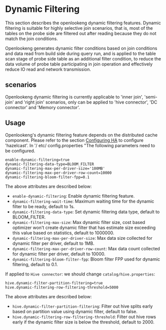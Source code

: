 # Dynamic Filtering
This section describes the openlookeng dynamic filtering features. Dynamic filtering is suitable for highly selective join scenarios, that is, most of the tables on the probe side are filtered out after reading because they do not match the join conditions.

Openlookeng generates dynamic filter conditions based on join conditions and data read from build side during query run, and is applied to the table scan stage of probe side table as an additional filter condition, to reduce the data volume of probe table participating in join operation and effectively reduce IO read and network transmission.

## scenarios
Openlookeng dynamic filtering is currently applicable to 'inner join', 'semi-join' and 'right join' scenarios, only can be applied to 'hive connector', 'DC connector' and 'Memory connector'.

## Usage
Openlookeng's dynamic filtering feature depends on the distributed cache component. Please refer to the section [Configuring HA](../installation/deployment-ha.md) to configure 'hazelcast'.
In '/ etc/ config.properties "The following parameters need to be configured.

``` properties
enable-dynamic-filtering=true
dynamic-filtering-data-type=BLOOM_FILTER
dynamic-filtering-max-per-driver-size='100MB'
dynamic-filtering-max-per-driver-row-count=10000
dynamic-filtering-bloom-filter-fpp=0.1
```

The above attributes are described below:

- `enable-dynamic-filtering`: Enable dynamic filtering feature.
- `dynamic-filtering-wait-time`: Maximum waiting time for the dynamic filter to be ready, default to 1s. 
- `dynamic-filtering-data-type`: Set dynamic filtering data type, default to BLOOM_FILTER.
- `dynamic-filtering-max-size`: Max dynamic filter size, cost based optimizer won't create dynamic filter that has estimate size exceeding this value based on statistics, default to 1000000.
- `dynamic-filtering-max-per-driver-size`: Max data size collected for dynamic filter per driver, default to 1MB.
- `dynamic-filtering-max-per-driver-row-count`: Max data count collected for dynamic filter per driver, default to 10000.
- `dynamic-filtering-bloom-filter-fpp`: Bloom filter FPP used for dynamic filtering, default to 0.1.

If applied to `Hive connector`: we should change `catalog/hive.properties`:
``` properties
hive.dynamic-filter-partition-filtering=true
hive.dynamic-filtering-row-filtering-threshold=5000
```

The above attributes are described below:
- `hive.dynamic-filter-partition-filtering`: Filter out hive splits early based on partition value using dynamic filter, default to false.
- `hive.dynamic-filtering-row-filtering-threshold`: Filter out hive rows early if the dynamic filter size is below the threshold, default to 2000.

